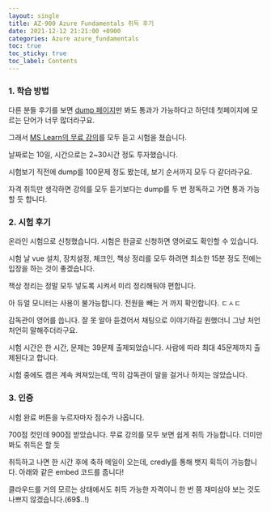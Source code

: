 ```yaml
---
layout: single
title: AZ-900 Azure Fundamentals 취득 후기
date: 2021-12-12 21:21:00 +0900
categories: Azure azure_fundamentals
toc: true
toc_sticky: true
toc_label: Contents
---
```


### 1. 학습 방법

다른 분들 후기를 보면 [dump 페이지](https://www.examtopics.com/exams/microsoft/az-900/v)만 봐도 통과가 가능하다고 하던데 첫페이지에 모르는 단어가 너무 많더라구요.

그래서 [MS Learn의 무료 강의](https://docs.microsoft.com/ko-kr/learn/certifications/exams/az-900)를 모두 듣고 시험을 쳤습니다.

날짜로는 10일, 시간으로는 2~30시간 정도 투자했습니다.

시험보기 직전에 dump를 100문제 정도 봤는데, 보기 순서까지 모두 다 같더라구요.

자격 취득만 생각하면 강의를 모두 듣기보다는 dump를 두 번 정독하고 가면 통과 가능할 듯 합니다.

### 2. 시험 후기

온라인 시험으로 신청했습니다. 시험은 한글로 신청하면 영어로도 확인할 수 있습니다.

시험 날 vue 설치, 장치설정, 체크인, 책상 정리를 모두 하려면 최소한 15분 정도 전에는 입장을 하는 것이 좋겠습니다.

책상 정리는 정말 모두 넣도록 시켜서 미리 정리해둬야 편합니다.

아 듀얼 모니터는 사용이 불가능합니다. 전원을 빼는 거 까지 확인합니다. ㄷㅅㄷ

감독관이 영어를 씁니다. 잘 못 알아 듣겠어서 채팅으로 이야기하길 원했더니 그냥 처언처언히 말해주더라구요.

시험 시간은 한 시간, 문제는 39문제 출제되었습니다. 사람에 따라 최대 45문제까지 출제된다고 합니다.

시험 중에도 캠은 계속 켜져있는데, 딱히 감독관이 말을 걸거나 하지는 않았습니다.

### 3. 인증

시험 완료 버튼을 누르자마자 점수가 나옵니다.

700점 컷인데 900점 받았습니다. 무료 강의를 모두 보면 쉽게 취득 가능합니다. 더미만 봐도 취득은 할 듯

취득하고 나면 한 시간 후에 축하 메일이 오는데, credly를 통해 뱃지 획득이 가능합니다. 아래와 같은 embed 코드를 줍니다!

<div data-iframe-width="150" data-iframe-height="270" data-share-badge-id="3646fbb3-a61b-4dbf-a5c6-826c55d4dc7a" data-share-badge-host="https://www.credly.com"></div><script type="text/javascript" async src="//cdn.credly.com/assets/utilities/embed.js"></script>

클라우드를 거의 모르는 상태에서도 취득 가능한 자격이니 한 번 쯤 재미삼아 보는 것도 나쁘지 않겠습니다.(69$..!)